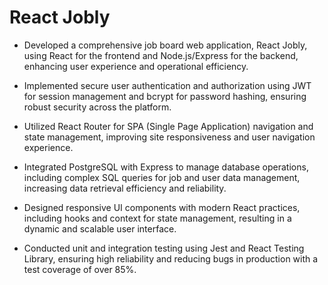 # React Jobly

- Developed a comprehensive job board web application, React Jobly, using React for the frontend and Node.js/Express for the backend, enhancing user experience and operational efficiency.

- Implemented secure user authentication and authorization using JWT for session management and bcrypt for password hashing, ensuring robust security across the platform.

- Utilized React Router for SPA (Single Page Application) navigation and state management, improving site responsiveness and user navigation experience.

- Integrated PostgreSQL with Express to manage database operations, including complex SQL queries for job and user data management, increasing data retrieval efficiency and reliability.

- Designed responsive UI components with modern React practices, including hooks and context for state management, resulting in a dynamic and scalable user interface.

- Conducted unit and integration testing using Jest and React Testing Library, ensuring high reliability and reducing bugs in production with a test coverage of over 85%.
